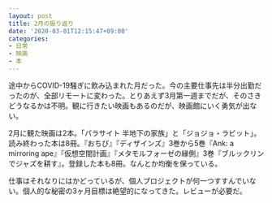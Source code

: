 ```yaml
---
layout: post
title: 2月の振り返り
date: '2020-03-01T12:15:47+09:00'
categories:
- 日常
- 映画
- 本
---
```


途中からCOVID-19騒ぎに飲み込まれた月だった。今の主要仕事先は半分出勤だったのが、全部リモートに変わった。とりあえず3月第一週までだが、そのさきどうなるかは不明。観に行きたい映画もあるのだが、映画館にいく勇気が出ない。

2月に観た映画は2本。「パラサイト 半地下の家族」と「ジョジョ・ラビット」。読み終わった本は8冊。『おちび』『ディザインズ』3巻から5巻『Ank: a mirroring ape』『仮想空間計画』『メタモルフォーゼの縁側』3巻『ブルックリンでジャズを耕す』。登録した本も8冊。なんとか均衡を保っている。

仕事はそれなりにはかどっているが、個人プロジェクトが何一つすすんでいない。個人的な秘密の3ヶ月目標は絶望的になってきた。レビューが必要だ。

